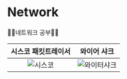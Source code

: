 # Network
👨‍💻네트워크 공부👨‍💻


|시스코 패킷트레이서|와이어 샤크|
|:-:|:-:|
|![시스코](https://user-images.githubusercontent.com/67897827/156553318-c844556a-134a-4635-bbc7-6e403b422182.PNG)|![와이터샤크](https://user-images.githubusercontent.com/67897827/156553325-fd312f92-dcd0-4068-b3dc-e8a20d8272a6.PNG)| 

